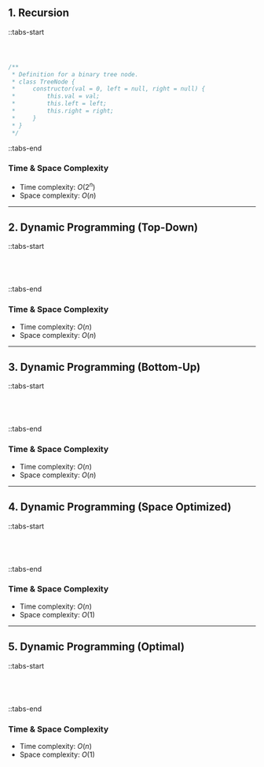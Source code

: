 ## 1. Recursion

::tabs-start

```python

```

```java

```

```cpp

```

```javascript
/**
 * Definition for a binary tree node.
 * class TreeNode {
 *     constructor(val = 0, left = null, right = null) {
 *         this.val = val;
 *         this.left = left;
 *         this.right = right;
 *     }
 * }
 */
```

::tabs-end

### Time & Space Complexity

* Time complexity: $O(2 ^ n)$
* Space complexity: $O(n)$

---

## 2. Dynamic Programming (Top-Down)

::tabs-start

```python

```

```java

```

```cpp

```

```javascript

```

::tabs-end

### Time & Space Complexity

* Time complexity: $O(n)$
* Space complexity: $O(n)$

---

## 3. Dynamic Programming (Bottom-Up)

::tabs-start

```python

```

```java

```

```cpp

```

```javascript

```

::tabs-end

### Time & Space Complexity

* Time complexity: $O(n)$
* Space complexity: $O(n)$

---

## 4. Dynamic Programming (Space Optimized)

::tabs-start

```python

```

```java

```

```cpp

```

```javascript

```

::tabs-end

### Time & Space Complexity

* Time complexity: $O(n)$
* Space complexity: $O(1)$

---

## 5. Dynamic Programming (Optimal)

::tabs-start

```python

```

```java

```

```cpp

```

```javascript

```

::tabs-end

### Time & Space Complexity

* Time complexity: $O(n)$
* Space complexity: $O(1)$